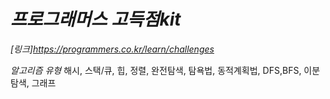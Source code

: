 # _프로그래머스 고득점kit_

_[링크]https://programmers.co.kr/learn/challenges_

_알고리즘 유형_
해시, 스택/큐, 힙, 정렬, 완전탐색, 탐욕법, 동적계획법, DFS,BFS, 이분탐색, 그래프
